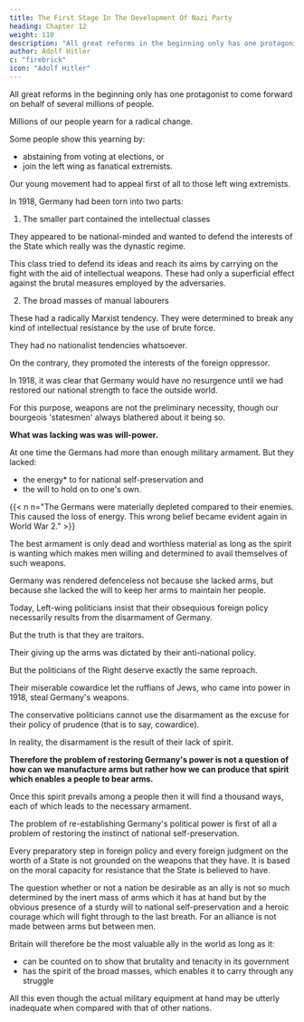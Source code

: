 ```yaml
---
title: The First Stage In The Development Of Nazi Party
heading: Chapter 12
weight: 110
description: "All great reforms in the beginning only has one protagonist to come forward on behalf of several millions of people"
author: Adolf Hitler
c: "firebrick"
icon: "Adolf Hitler"
---
```



<!-- The German National Socialist Labour Party -->

<!-- HERE AT the close of the volume I shall describe the first stage in the progress of our
movement and shall give a brief account of the problems we had to deal with during
that period. In doing this I have no intention of expounding the ideals which we have
set up as the goal of our movement; for these ideals are so momentous in their
significance that an exposition of them will need a whole volume. Therefore I shall
devote the second volume of this book to a detailed survey of the principles which form
the programme of our movement and I shall attempt to draw a picture of what we
mean by the word 'State'. When I say 'we' in this connection I mean to include all those
hundreds of thousands who have fundamentally the same longing, though in the
individual cases they cannot find adequate words to describe the vision that hovers
before their eyes. It is a characteristic feature of  -->

All great reforms in the beginning only has one protagonist to come forward on behalf of several millions of people.

<!-- The final goal of a great reformation has often been the object of profound
longing on the parts of hundreds of thousands for many centuries before, until finally
one among them comes forward as a herald to announce the will of that multitude and
become the standard-bearer of the old yearning, which he now leads to a realization in
a new idea. -->

Millions of our people yearn for a radical change.

<!-- Others show it in resentment and anger and indignation. Among some the profound discontent calls forth an attitude of indifference, while it urges others to violent manifestations of wrath. Another indication of this feeling may be seen on the one hand in the attitude of those  -->

Some people show this yearning by:
- abstaining from voting at elections, or
- join the left wing as fanatical extremists.

Our young movement had to appeal first of all to those left wing extremists.

<!-- It was not meant to be an organization for contented and satisfied people, but was meant to gather in all those who were suffering from profound anxiety and could find no peace, those who were unhappy and discontented. It was not meant to float on the surface of the nation
but rather to push its roots deep among the masses. -->

In 1918, Germany had been torn into two parts:

1. The smaller part contained the intellectual classes

They appeared to be national-minded and wanted to defend the interests of the State which really was the dynastic regime.

<!--  but that word meant nothing else to them except a very vague and
feeble concept of the duty to , which in
turn seemed identical with those of the .  -->

This class tried to defend its ideas and reach its aims by carrying on the fight with the aid of intellectual weapons. These had  only a superficial effect against the brutal measures employed by the adversaries.

<!-- , in the face of which the intellectual
weapons were of their very nature bound to fail.  -->

<!-- With one violent blow the class which had hitherto governed was now struck down. It trembled with fear and accepted every
humiliation imposed on it by the merciless victor. -->

2. The broad masses of manual labourers

These had a radically Marxist tendency. They were determined to break any kind of intellectual resistance by the use of brute force. 

They had no nationalist tendencies whatsoever. 

On the contrary, they promoted the interests of the foreign oppressor. 


In 1918, it was clear that Germany would have no resurgence until we had restored our national strength to face the outside world. 

For this purpose, weapons are not the preliminary necessity, though our bourgeois 'statesmen' always blathered about it being so. 

**What was lacking was was will-power.** 

At one time the Germans had more than enough military armament. But they lacked:
- the energy* to for national self-preservation and 
- the will to hold on to one's own. 

{{< n n="The Germans were materially depleted compared to their enemies. This caused the loss of energy. This wrong belief became evident again in World War 2." >}}


The best armament is only dead and worthless material as long as the spirit is wanting which makes men willing and determined to avail themselves of such weapons. 

Germany was rendered defenceless not because she lacked arms, but because she lacked the will to keep her arms to maintain her people.

Today, Left-wing politicians insist that their obsequious foreign policy necessarily results from the disarmament of Germany.

But the truth is that they are traitors. 

<!-- To all that kind of talk the answer ought to be: No, the contrary is the truth.  -->

Their giving up the arms was dictated by their anti-national policy. 
<!-- and criminal policy of abandoning the interests of the nation.  -->

<!-- And now you try to make people believe that your miserable whining is fundamentally due to the fact that you have no arms. Just like everything else in your onduct, this is a lie and a falsification of the true reason. -->

But the politicians of the Right deserve exactly the same reproach. 

Their miserable cowardice let the ruffians of Jews, who came into power in 1918, steal Germany's weapons. 

The conservative politicians cannot use the disarmament as the excuse for their policy of prudence (that is to say, cowardice).

<!-- Here, again, the contrary is the
truth.  -->

In reality, the disarmament is the result of their lack of spirit.

**Therefore the problem of restoring Germany's power is not a question of how can we manufacture arms but rather how we can produce that spirit which enables a people to bear arms.** 

Once this spirit prevails among a people then it will find a thousand ways, each of which leads to the necessary armament. 

<!-- But a coward will not fire even a single shot when attacked though he may be armed with ten pistols. For him they are of less value than a blackthorn in the hands of a man of courage. -->

The problem of re-establishing Germany's political power is first of all a problem of restoring the instinct of national self-preservation.

Every preparatory step in foreign policy and every foreign judgment on the worth of a State is not grounded on the weapons that they have. It is based on the moral capacity for resistance that the State is believed to have. 

The question whether or not a nation be desirable as an ally is not so much determined by the inert mass of arms which it has at hand but by the obvious presence of a sturdy will to national self-preservation and a heroic courage which will fight through to the last breath. For an alliance is not made between arms but between men.

Britain will therefore be the most valuable ally in the world as long as it:
- can be counted on to show that brutality and tenacity in its government
- has the spirit of the broad masses, which enables it to carry through any struggle

 <!-- that it once enters upon, no matter how long such a struggle may last, or however great the sacrifice that may be necessary or whatever the means that have to be employed;  -->

All this even though the actual military equipment at hand may be utterly inadequate when compared with that of other nations.
